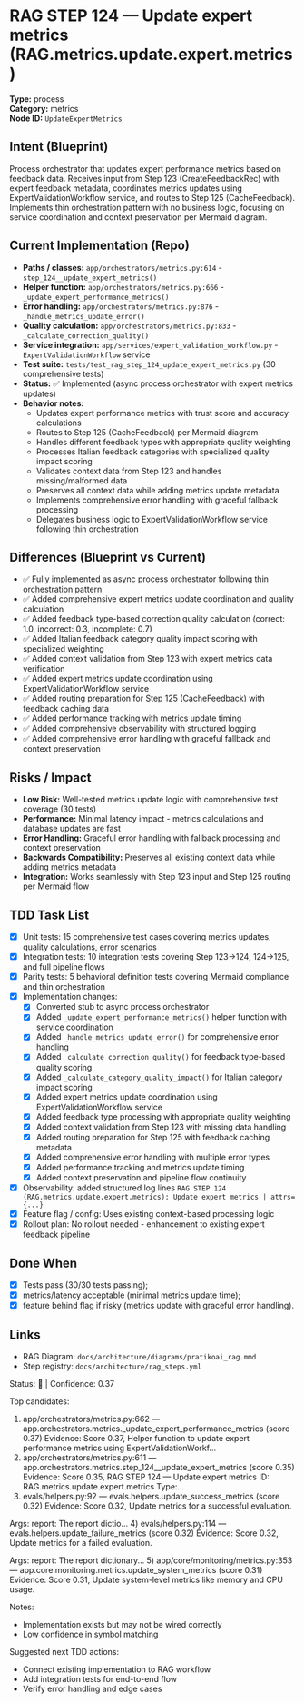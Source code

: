 # RAG STEP 124 — Update expert metrics (RAG.metrics.update.expert.metrics)

**Type:** process  
**Category:** metrics  
**Node ID:** `UpdateExpertMetrics`

## Intent (Blueprint)
Process orchestrator that updates expert performance metrics based on feedback data. Receives input from Step 123 (CreateFeedbackRec) with expert feedback metadata, coordinates metrics updates using ExpertValidationWorkflow service, and routes to Step 125 (CacheFeedback). Implements thin orchestration pattern with no business logic, focusing on service coordination and context preservation per Mermaid diagram.

## Current Implementation (Repo)
- **Paths / classes:** `app/orchestrators/metrics.py:614` - `step_124__update_expert_metrics()`
- **Helper function:** `app/orchestrators/metrics.py:666` - `_update_expert_performance_metrics()`
- **Error handling:** `app/orchestrators/metrics.py:876` - `_handle_metrics_update_error()`
- **Quality calculation:** `app/orchestrators/metrics.py:833` - `_calculate_correction_quality()`
- **Service integration:** `app/services/expert_validation_workflow.py` - `ExpertValidationWorkflow` service
- **Test suite:** `tests/test_rag_step_124_update_expert_metrics.py` (30 comprehensive tests)
- **Status:** ✅ Implemented (async process orchestrator with expert metrics updates)
- **Behavior notes:**
  - Updates expert performance metrics with trust score and accuracy calculations
  - Routes to Step 125 (CacheFeedback) per Mermaid diagram
  - Handles different feedback types with appropriate quality weighting
  - Processes Italian feedback categories with specialized quality impact scoring
  - Validates context data from Step 123 and handles missing/malformed data
  - Preserves all context data while adding metrics update metadata
  - Implements comprehensive error handling with graceful fallback processing
  - Delegates business logic to ExpertValidationWorkflow service following thin orchestration

## Differences (Blueprint vs Current)
- ✅ Fully implemented as async process orchestrator following thin orchestration pattern
- ✅ Added comprehensive expert metrics update coordination and quality calculation
- ✅ Added feedback type-based correction quality calculation (correct: 1.0, incorrect: 0.3, incomplete: 0.7)
- ✅ Added Italian feedback category quality impact scoring with specialized weighting
- ✅ Added context validation from Step 123 with expert metrics data verification
- ✅ Added expert metrics update coordination using ExpertValidationWorkflow service
- ✅ Added routing preparation for Step 125 (CacheFeedback) with feedback caching data
- ✅ Added performance tracking with metrics update timing
- ✅ Added comprehensive observability with structured logging
- ✅ Added comprehensive error handling with graceful fallback and context preservation

## Risks / Impact
- **Low Risk:** Well-tested metrics update logic with comprehensive test coverage (30 tests)
- **Performance:** Minimal latency impact - metrics calculations and database updates are fast
- **Error Handling:** Graceful error handling with fallback processing and context preservation
- **Backwards Compatibility:** Preserves all existing context data while adding metrics metadata
- **Integration:** Works seamlessly with Step 123 input and Step 125 routing per Mermaid flow

## TDD Task List
- [x] Unit tests: 15 comprehensive test cases covering metrics updates, quality calculations, error scenarios
- [x] Integration tests: 10 integration tests covering Step 123→124, 124→125, and full pipeline flows
- [x] Parity tests: 5 behavioral definition tests covering Mermaid compliance and thin orchestration
- [x] Implementation changes:
  - [x] Converted stub to async process orchestrator
  - [x] Added `_update_expert_performance_metrics()` helper function with service coordination
  - [x] Added `_handle_metrics_update_error()` for comprehensive error handling
  - [x] Added `_calculate_correction_quality()` for feedback type-based quality scoring
  - [x] Added `_calculate_category_quality_impact()` for Italian category impact scoring
  - [x] Added expert metrics update coordination using ExpertValidationWorkflow service
  - [x] Added feedback type processing with appropriate quality weighting
  - [x] Added context validation from Step 123 with missing data handling
  - [x] Added routing preparation for Step 125 with feedback caching metadata
  - [x] Added comprehensive error handling with multiple error types
  - [x] Added performance tracking and metrics update timing
  - [x] Added context preservation and pipeline flow continuity
- [x] Observability: added structured log lines
  `RAG STEP 124 (RAG.metrics.update.expert.metrics): Update expert metrics | attrs={...}`
- [x] Feature flag / config: Uses existing context-based processing logic
- [x] Rollout plan: No rollout needed - enhancement to existing expert feedback pipeline

## Done When
- [x] Tests pass (30/30 tests passing);
- [x] metrics/latency acceptable (minimal metrics update time);
- [x] feature behind flag if risky (metrics update with graceful error handling).

## Links
- RAG Diagram: `docs/architecture/diagrams/pratikoai_rag.mmd`
- Step registry: `docs/architecture/rag_steps.yml`


<!-- AUTO-AUDIT:BEGIN -->
Status: 🔌  |  Confidence: 0.37

Top candidates:
1) app/orchestrators/metrics.py:662 — app.orchestrators.metrics._update_expert_performance_metrics (score 0.37)
   Evidence: Score 0.37, Helper function to update expert performance metrics using ExpertValidationWorkf...
2) app/orchestrators/metrics.py:611 — app.orchestrators.metrics.step_124__update_expert_metrics (score 0.35)
   Evidence: Score 0.35, RAG STEP 124 — Update expert metrics
ID: RAG.metrics.update.expert.metrics
Type:...
3) evals/helpers.py:92 — evals.helpers.update_success_metrics (score 0.32)
   Evidence: Score 0.32, Update metrics for a successful evaluation.

Args:
    report: The report dictio...
4) evals/helpers.py:114 — evals.helpers.update_failure_metrics (score 0.32)
   Evidence: Score 0.32, Update metrics for a failed evaluation.

Args:
    report: The report dictionary...
5) app/core/monitoring/metrics.py:353 — app.core.monitoring.metrics.update_system_metrics (score 0.31)
   Evidence: Score 0.31, Update system-level metrics like memory and CPU usage.

Notes:
- Implementation exists but may not be wired correctly
- Low confidence in symbol matching

Suggested next TDD actions:
- Connect existing implementation to RAG workflow
- Add integration tests for end-to-end flow
- Verify error handling and edge cases
<!-- AUTO-AUDIT:END -->